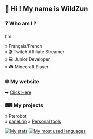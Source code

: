 ## 👋 Hi ! My name is WildZun

### ❓ Who am I ?
I'm: 

» Français/French  
» 🎬 Twitch Affiliate Streamer  
» 💻 Junior Developer  
» 🎮 Minecraft Player  

### 🌐 My website  
➡ [Click Here](https://wildzun.fr/)

### ⌨ My projects

» Pterobot  
» [panel.rip](https://panel.rip)
» [Personal tools](https://tools.enzodufour.fr)

[![My stats](https://github-readme-stats.vercel.app/api?username=wildzun)]()
[![My most used languages](https://github-readme-stats.vercel.app/api/top-langs/?username=wildzun&langs_count=5)]()
